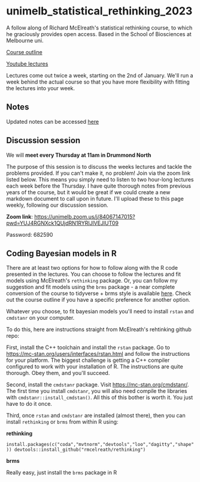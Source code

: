 # unimelb_statistical_rethinking_2023

A follow along of Richard McElreath's statistical rethinking course, to which he graciously provides open access. Based in the School of Biosciences at Melbourne uni.

[Course outline](https://github.com/rmcelreath/stat_rethinking_2023)

[Youtube lectures](https://www.youtube.com/playlist?list=PLDcUM9US4XdPz-KxHM4XHt7uUVGWWVSus)

Lectures come out twice a week, starting on the 2nd of January. We'll run a week behind the actual course so that you have more flexibility with fitting the lectures into your week. 

## Notes

Updated notes can be accessed [here](https://tomkeaney.github.io/unimelb_statistical_rethinking_2023/)

## Discussion session

We will **meet every Thursday at 11am in Drummond North** 

The purpose of this session is to discuss the weeks lectures and tackle the problems provided. If you can't make it, no problem! Join via the zoom link listed below. This means you simply need to listen to two hour-long lectures each week before the Thursday. I have quite thorough notes from previous years of the course, but it would be great if we could create a new markdown document to call upon in future. I'll upload these to this page weekly, following our discussion session. 

**Zoom link**: https://unimelb.zoom.us/j/84067147015?pwd=YUJ4RGNXck1QUjdRN1RYRlJlVEJlUT09

Password: 682590

## Coding Bayesian models in R

There are at least two options for how to follow along with the R code presented in the lectures. You can choose to follow the lectures and fit models using McElreath's `rethinking` package. Or, you can follow my suggestion and fit models using the `brms` package - a near complete conversion of the course to tidyverse + brms style is available [here](https://bookdown.org/content/4857/). Check out the course outline if you have a specific preference for another option. 

Whatever you choose, to fit bayesian models you'll need to install `rstan` and `cmdstanr` on your computer. 

To do this, here are instructions straight from McElreath's rehtinking github repo:

First, install the C++ toolchain and install the `rstan` package. Go to https://mc-stan.org/users/interfaces/rstan.html and follow the instructions for your platform. The biggest challenge is getting a C++ compiler configured to work with your installation of R. The instructions are quite thorough. Obey them, and you'll succeed.

Second, install the `cmdstanr` package. Visit https://mc-stan.org/cmdstanr/. The first time you install `cmdstanr`, you will also need compile the libraries with `cmdstanr::install_cmdstan()`. All this of this bother is worth it. You just have to do it once.

Third, once `rstan` and `cmdstanr` are installed (almost there), then you can install `rethinking` or `brms` from within R using:

**rethinking**

`install.packages(c("coda","mvtnorm","devtools","loo","dagitty","shape"))
devtools::install_github("rmcelreath/rethinking")`

**brms**

Really easy, just install the `brms` package in R
